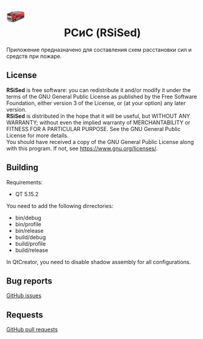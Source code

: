# ![RSiSed](./src/rsised/images/icons/car-48.png) <center>РСиС (RSiSed)</center>
Приложение предназначено для составления схем расстановки сил и средств при пожаре.
## License
**RSiSed** is free software: you can redistribute it and/or modify it under the terms of the GNU General Public License as published by the Free Software Foundation, either version 3 of the License, or (at your option) any later version.<br>
**RSiSed** is distributed in the hope that it will be useful, but WITHOUT ANY WARRANTY; without even the implied warranty of MERCHANTABILITY or FITNESS FOR A PARTICULAR PURPOSE. See the GNU General Public License for more details.<br>
You should have received a copy of the GNU General Public License along with this program. If not, see <https://www.gnu.org/licenses/>.
## Building
Requirements:
* QT 5.15.2 <br>

You need to add the following dirrectories:
* bin/debug
* bin/profile
* bin/release
* build/debug
* build/profile
* build/release

In QtCreator, you need to disable shadow assembly for all configurations.

## Bug reports
[GitHub issues]( https://github.com/ViktorAH14/rsised/issues)
## Requests
[GitHub pull requests](https://github.com/ViktorAH14/rsised/pulls)

